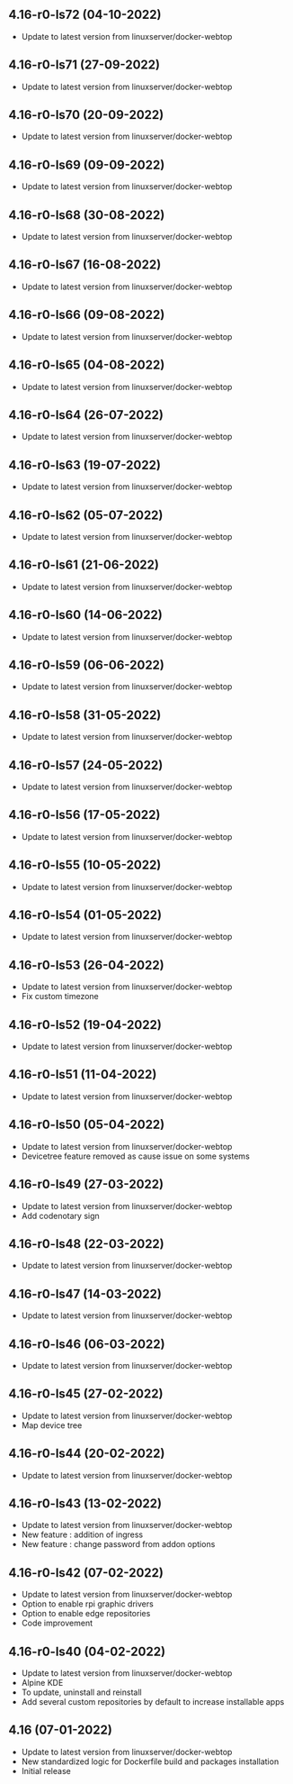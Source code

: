 
## 4.16-r0-ls72 (04-10-2022)
- Update to latest version from linuxserver/docker-webtop

## 4.16-r0-ls71 (27-09-2022)
- Update to latest version from linuxserver/docker-webtop

## 4.16-r0-ls70 (20-09-2022)
- Update to latest version from linuxserver/docker-webtop

## 4.16-r0-ls69 (09-09-2022)
- Update to latest version from linuxserver/docker-webtop

## 4.16-r0-ls68 (30-08-2022)
- Update to latest version from linuxserver/docker-webtop

## 4.16-r0-ls67 (16-08-2022)
- Update to latest version from linuxserver/docker-webtop

## 4.16-r0-ls66 (09-08-2022)
- Update to latest version from linuxserver/docker-webtop

## 4.16-r0-ls65 (04-08-2022)
- Update to latest version from linuxserver/docker-webtop

## 4.16-r0-ls64 (26-07-2022)
- Update to latest version from linuxserver/docker-webtop

## 4.16-r0-ls63 (19-07-2022)
- Update to latest version from linuxserver/docker-webtop

## 4.16-r0-ls62 (05-07-2022)
- Update to latest version from linuxserver/docker-webtop

## 4.16-r0-ls61 (21-06-2022)
- Update to latest version from linuxserver/docker-webtop

## 4.16-r0-ls60 (14-06-2022)
- Update to latest version from linuxserver/docker-webtop

## 4.16-r0-ls59 (06-06-2022)
- Update to latest version from linuxserver/docker-webtop

## 4.16-r0-ls58 (31-05-2022)
- Update to latest version from linuxserver/docker-webtop

## 4.16-r0-ls57 (24-05-2022)
- Update to latest version from linuxserver/docker-webtop

## 4.16-r0-ls56 (17-05-2022)
- Update to latest version from linuxserver/docker-webtop

## 4.16-r0-ls55 (10-05-2022)
- Update to latest version from linuxserver/docker-webtop

## 4.16-r0-ls54 (01-05-2022)
- Update to latest version from linuxserver/docker-webtop

## 4.16-r0-ls53 (26-04-2022)
- Update to latest version from linuxserver/docker-webtop
- Fix custom timezone

## 4.16-r0-ls52 (19-04-2022)
- Update to latest version from linuxserver/docker-webtop

## 4.16-r0-ls51 (11-04-2022)
- Update to latest version from linuxserver/docker-webtop

## 4.16-r0-ls50 (05-04-2022)
- Update to latest version from linuxserver/docker-webtop
- Devicetree feature removed as cause issue on some systems

## 4.16-r0-ls49 (27-03-2022)
- Update to latest version from linuxserver/docker-webtop
- Add codenotary sign

## 4.16-r0-ls48 (22-03-2022)
- Update to latest version from linuxserver/docker-webtop

## 4.16-r0-ls47 (14-03-2022)
- Update to latest version from linuxserver/docker-webtop

## 4.16-r0-ls46 (06-03-2022)
- Update to latest version from linuxserver/docker-webtop

## 4.16-r0-ls45 (27-02-2022)
- Update to latest version from linuxserver/docker-webtop
- Map device tree

## 4.16-r0-ls44 (20-02-2022)
- Update to latest version from linuxserver/docker-webtop

## 4.16-r0-ls43 (13-02-2022)
- Update to latest version from linuxserver/docker-webtop
- New feature : addition of ingress
- New feature : change password from addon options

## 4.16-r0-ls42 (07-02-2022)
- Update to latest version from linuxserver/docker-webtop
- Option to enable rpi graphic drivers
- Option to enable edge repositories
- Code improvement

## 4.16-r0-ls40 (04-02-2022)
- Update to latest version from linuxserver/docker-webtop
- Alpine KDE
- To update, uninstall and reinstall
- Add several custom repositories by default to increase installable apps

## 4.16 (07-01-2022)

- Update to latest version from linuxserver/docker-webtop
- New standardized logic for Dockerfile build and packages installation
- Initial release
